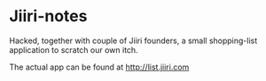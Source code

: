 Jiiri-notes
===========

Hacked, together with couple of Jiiri founders, a small shopping-list application to scratch our own itch.

The actual app can be found at http://list.jiiri.com
